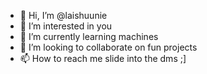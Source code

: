 - 👋 Hi, I’m @laishuunie
- 👀 I’m interested in you
- 🌱 I’m currently learning machines
- 💞️ I’m looking to collaborate on fun projects
- 📫 How to reach me slide into the dms ;]

<!---
laishuunie/laishuunie is a ✨ special ✨ repository because its `README.md` (this file) appears on your GitHub profile.
You can click the Preview link to take a look at your changes.
--->
